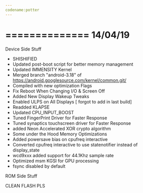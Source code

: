 ```yaml
---
codename:potter 
---
```


==============
   14/04/19
==============
Device Side Stuff
* SHISHIFIED
* Updated post-boot script for better memory management
* Updated IMMENSITY Kernel
* Merged branch "android-3.18" of  https://android.googlesource.com/kernel/common.git/
* Compiled with new optimization Flags
* Fix Reboot When Changing I/O & Screen Off
* Added New Display Wakeup Tweaks
* Enabled ULPS on All Displays [ forgot to add in last build]
* Readded KLAPSE
* Updated CPU_INPUT_BOOST
* Tuned FingerPrint Driver for Faster Response
* Tuned synaptics touchscreen driver for Faster Response
* added Neon Accelerated XOR crypto algorithm
* Some under the Hood Memory Optimizations
* Added powersave bias on cpufreq interactive
* Converted cpufreq interactive to use statenotifier instead of display_state
* wcd9xxx added support for 44.1Khz sample rate
* Optimized msm KGSl for GPU processing
* fsync disabled by default

ROM Side Stuff

CLEAN FLASH PLS
